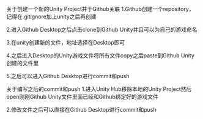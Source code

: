 关于创建一个新的Unity Project并于Github关联
1.Github创建一个repository，记得在.gitignore加上unity之后再创建

2.进入Github Desktop之后点击clone到Github Unity并且可以为自己的游戏命名

3.在unity创建新的文件，地址选择在Desktop即可

4.之后进入Desktop的Unity游戏文件将所有文件copy之后paste到Github Unity创建的文件里

5.之后可以进入Github Desktop进行commit和push


关于编写之后的commit和push
1.进入Unity Hub移除本地的Unity Project然后open刚刚Github Unity文件里面已经和Github绑定好的游戏文件

2.修改文件之后可以直接在Github Desktop进行commit和push
